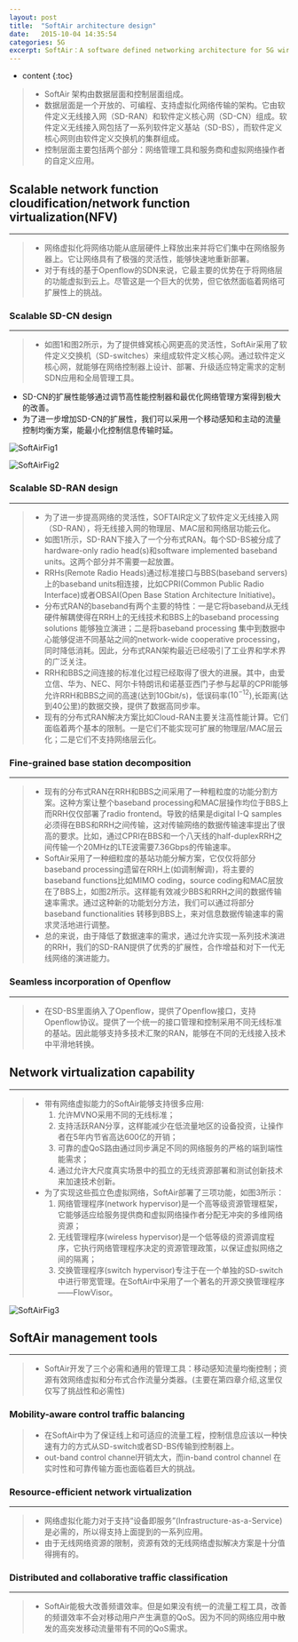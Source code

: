 ```yaml
---
layout: post
title:  "SoftAir architecture design"
date:   2015-10-04 14:35:54
categories: 5G
excerpt: SoftAir：A software defined networking architecture for 5G wireless systems chapter 3, The New Wireless Lelecommunication Lechnology presentation.
---
```


* content
{:toc}


>*  SoftAir 架构由数据层面和控制层面组成。
>*  数据层面是一个开放的、可编程、支持虚拟化网络传输的架构。它由软件定义无线接入网（SD-RAN）和软件定义核心网（SD-CN）组成。软件定义无线接入网包括了一系列软件定义基站（SD-BS），而软件定义核心网则由软件定义交换机的集群组成。
>*  控制层面主要包括两个部分：网络管理工具和服务商和虚拟网络操作者的自定义应用。

## Scalable network function cloudification/network function virtualization(NFV)
---
>*  网络虚拟化将网络功能从底层硬件上释放出来并将它们集中在网络服务器上。它让网络具有了极强的灵活性，能够快速地重新部署。
>*  对于有线的基于Openflow的SDN来说，它最主要的优势在于将网络层的功能虚拟到云上。尽管这是一个巨大的优势，但它依然面临着网络可扩展性上的挑战。
### Scalable SD-CN design 
---
>*  如图1和图2所示，为了提供蜂窝核心网更高的灵活性，SoftAir采用了软件定义交换机（SD-switches）来组成软件定义核心网。通过软件定义核心网，就能够在网络控制器上设计、部署、升级适应特定需求的定制SDN应用和全局管理工具。
* SD-CN的扩展性能够通过调节高性能控制器和最优化网络管理方案得到极大的改善。
* 为了进一步增加SD-CN的扩展性，我们可以采用一个移动感知和主动的流量控制均衡方案，能最小化控制信息传输时延。

![SoftAirFig1]({{"/pics/SoftAirFig1.png"}} "图1")

![SoftAirFig2]({{"/pics/SoftAirFig2.png"}} "图2")

### Scalable SD-RAN design
---
>*  为了进一步提高网络的灵活性，SOFTAIR定义了软件定义无线接入网（SD-RAN），将无线接入网的物理层、MAC层和网络层功能云化。
>*  如图1所示，SD-RAN下接入了一个分布式RAN。每个SD-BS被分成了hardware-only radio head(s)和software implemented baseband units。这两个部分并不需要一起放置。
>*  RRHs(Remote Radio Heads)通过标准接口与BBS(baseband servers)上的baseband units相连接，比如CPRI(Common Public Radio Interface)或者OBSAI(Open Base Station Architecture Initiative)。
>*  分布式RAN的baseband有两个主要的特性：一是它将baseband从无线硬件解耦使得在RRH上的无线技术和BBS上的baseband processing solutions 能够独立演进；二是将baseband processing 集中到数据中心能够促进不同基站之间的network-wide cooperative processing，同时降低消耗。因此，分布式RAN架构最近已经吸引了工业界和学术界的广泛关注。
>*  RRH和BBS之间连接的标准化过程已经取得了很大的进展。其中，由爱立信、华为、NEC、阿尔卡特朗讯和诺基亚西门子参与起草的CPRI能够允许RRH和BBS之间的高速(达到10Gbit/s)，低误码率($10^{-12}$),长距离(达到40公里)的数据交换，提供了数据高同步率。
>*  现有的分布式RAN解决方案比如Cloud-RAN主要关注高性能计算。它们面临着两个基本的限制。一是它们不能实现可扩展的物理层/MAC层云化；二是它们不支持网络层云化。

### Fine-grained base station decomposition
---
>*  现有的分布式RAN在RRH和BBS之间采用了一种粗粒度的功能分割方案。这种方案让整个baseband processing和MAC层操作均位于BBS上而RRH仅仅部署了radio frontend。导致的结果是digital I-Q samples 必须得在BBS和RRH之间传输，这对传输网络的数据传输速率提出了很高的要求。比如，通过CPRI在BBS和一个八天线的half-duplexRRH之间传输一个20MHz的LTE波需要7.36Gbps的传输速率。
>*  SoftAir采用了一种细粒度的基站功能分解方案，它仅仅将部分baseband processing遗留在RRH上(如调制解调)，将主要的baseband functions比如MIMO coding，source coding和MAC层放在了BBS上，如图2所示。这样能有效减少BBS和RRH之间的数据传输速率需求。通过这种新的功能划分方法，我们可以通过将部分baseband functionalities 转移到BBS上，来对信息数据传输速率的需求灵活地进行调整。
>*  总的来说，由于降低了数据速率的需求，通过允许实现一系列技术演进的RRH，我们的SD-RAN提供了优秀的扩展性，合作增益和对下一代无线网络的演进能力。

### Seamless incorporation of Openflow
---
>*  在SD-BS里面纳入了Openflow，提供了Openflow接口，支持Openflow协议。提供了一个统一的接口管理和控制采用不同无线标准的基站。因此能够支持多技术汇聚的RAN，能够在不同的无线接入技术中平滑地转换。

## Network virtualization capability
---
>*  带有网络虚拟能力的SoftAir能够支持很多应用:
>       1. 允许MVNO采用不同的无线标准；
>       2. 支持活跃RAN分享，这样能减少在低流量地区的设备投资，让操作者在5年内节省高达600亿的开销；
>       3. 可靠的虚QoS路由通过同步满足不同的网络服务的严格的端到端性能需求；
>       4. 通过允许大尺度真实场景中的孤立的无线资源部署和测试创新技术来加速技术创新。
>*  为了实现这些孤立色虚拟网络，SoftAir部署了三项功能，如图3所示：
>       1. 网络管理程序(network hypervisor)是一个高等级资源管理框架，它能够适应给服务提供商和虚拟网络操作者分配无冲突的多维网络资源；
>       2. 无线管理程序(wireless hypervisor)是一个低等级的资源调度程序，它执行网络管理程序决定的资源管理政策，以保证虚拟网络之间的隔离；
>       3. 交换管理程序(switch hypervisor)专注于在一个单独的SD-switch中进行带宽管理。在SoftAir中采用了一个著名的开源交换管理程序——FlowVisor。

![SoftAirFig3]({{"/pics/SoftAirFig3.png"}} "图3")

## SoftAir management tools
---
>*  SoftAir开发了三个必需和通用的管理工具：移动感知流量均衡控制；资源有效网络虚拟和分布式合作流量分类器。(主要在第四章介绍,这里仅仅写了挑战性和必需性)

### Mobility-aware control traffic balancing

>*  在SoftAir中为了保证线上和可适应的流量工程，控制信息应该以一种快速有力的方式从SD-switch或者SD-BS传输到控制器上。
>*  out-band control channel开销太大，而in-band control channel 在实时性和可靠传输方面也面临着巨大的挑战。

### Resource-efficient network virtualization
---
>*  网络虚拟化能力对于支持“设备即服务”(Infrastructure-as-a-Service)是必需的，所以得支持上面提到的一系列应用。
>*  由于无线网络资源的限制，资源有效的无线网络虚拟解决方案是十分值得拥有的。

### Distributed and collaborative traffic classification
---
>*  SoftAir能极大改善频谱效率。但是如果没有统一的流量工程工具，改善的频谱效率不会对移动用户产生满意的QoS。因为不同的网络应用中散发的高突发移动流量带有不同的QoS需求。

